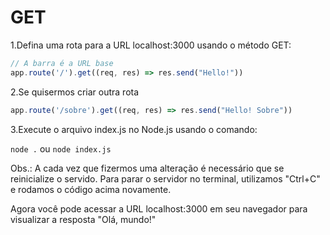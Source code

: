 # GET

1.Defina uma rota para a URL localhost:3000 usando o método GET:

```js
// A barra é a URL base
app.route('/').get((req, res) => res.send("Hello!"))

```

2.Se quisermos criar outra rota

```js
app.route('/sobre').get((req, res) => res.send("Hello! Sobre"))
```

3.Execute o arquivo index.js no Node.js usando o comando:

`node .` ou `node index.js`

Obs.: A cada vez que fizermos uma alteração é necessário que se reinicialize o servido. Para parar o servidor no terminal, utilizamos "Ctrl+C" e rodamos o código acima novamente.

Agora você pode acessar a URL localhost:3000 em seu navegador para visualizar a resposta "Olá, mundo!"

